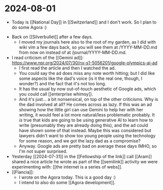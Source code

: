 # 2024-08-01
* Today is [[National Day]] in [[Switzerland]] and I don't work. So I plan to do some Agora :)
- Back on [[Silverbullet]] after a few days.
  - I moved my journals here also to the root of my garden, as I did with wiki vim a few days back, so you will see them at /YYYY-MM-DD.md from now on instead of at /journal/YYYY-MM-DD.md.
- I read criticism of the [[Gemini ad]]: https://www.npr.org/2024/07/30/nx-s1-5056201/google-olympics-ai-ad
  - I first read the article and then I watched the ad. 
  - You could say the ad does miss any note worth hitting; but I did like some aspects like the dad's voice (is it the real one, though, I wonder?) and the fact that it's not too long.
  - It has the usual by now out-of-touch aesthetic of Google ads, which you could call [[enterprise whimsy]]. 
  - And it's just... a bit nonsensical, on top of the other criticisms. Why is the dad involved at all? He comes across as lazy. If this was an ad showing how the little girl can use Gemini to help her with her writing, it would feel a lot more natural/less problematic probably. It *is* true that kids are going to be using generative AI to learn how to write (presumably they are already doing this), and the ad could have shown some of that instead. Maybe this was considered but lawyers didn't want to show too young people using the technology for some reason, and we got the lazy dad as a compromise?
  - Anyway. Google ads are pretty bad on average these days IMHO, so I'm not super surprised.
- Yesterday [[2024-07-31]] in the [[Fellowship of the link]] call [[Aram]] shared a nice article he wrote as part of the [[semilink]] activity we were experimenting with: [[the internet is a series of webs]].
- [[Flancia]]:
  - I wrote on the Agora today. This is a good day :)
  - I intend to also do some [[Agora development]].
